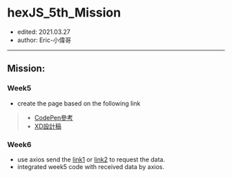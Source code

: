 # hexJS_5th_Mission
- edited: 2021.03.27
- author: Eric-小偉哥
---
## Mission:

### Week5
- create the page based on the following link 
>- [CodePen參考](https://codepen.io/hexschool/pen/BaQveVm?editors=1010)
>- [XD設計稿](https://www.adobe.com/products/xd.html)


### Week6
- use axios send the [link1](https://raw.githubusercontent.com/hexschool/js-training/main/travelAPI-lv1.json) or [link2](https://raw.githubusercontent.com/hexschool/js-training/main/travelApi.json) 
  to request the data.
- integrated week5 code with received data by axios.